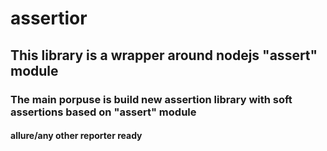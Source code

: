 # assertior

## This library is a wrapper around nodejs "assert" module

### The main porpuse is build new assertion library with soft assertions based on "assert" module

#### allure/any other reporter ready

